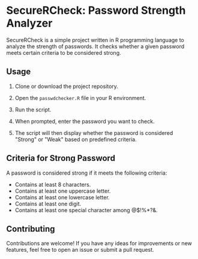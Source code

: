 # SecureRCheck: Password Strength Analyzer

SecureRCheck is a simple project written in R programming language to analyze the strength of passwords. It checks whether a given password meets certain criteria to be considered strong.

## Usage

1. Clone or download the project repository.

2. Open the `passwdchecker.R` file in your R environment.

3. Run the script.

4. When prompted, enter the password you want to check.

5. The script will then display whether the password is considered "Strong" or "Weak" based on predefined criteria.

## Criteria for Strong Password

A password is considered strong if it meets the following criteria:
- Contains at least 8 characters.
- Contains at least one uppercase letter.
- Contains at least one lowercase letter.
- Contains at least one digit.
- Contains at least one special character among @$!%*?&.


## Contributing

Contributions are welcome! If you have any ideas for improvements or new features, feel free to open an issue or submit a pull request.
